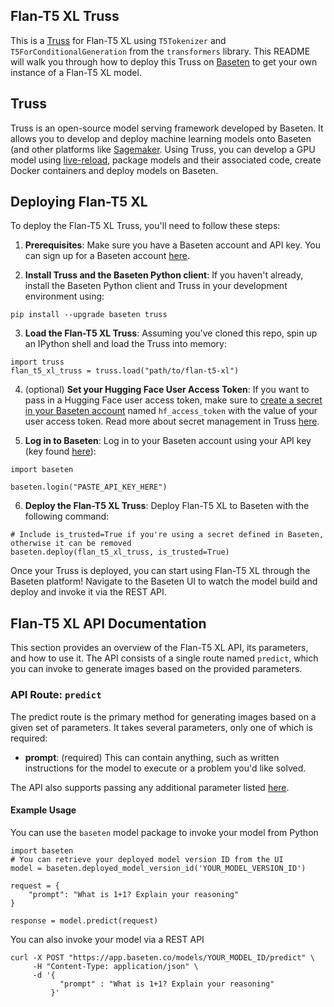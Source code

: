 ## Flan-T5 XL Truss

This is a [Truss](https://truss.baseten.co/) for Flan-T5 XL using `T5Tokenizer` and `T5ForConditionalGeneration` from the `transformers` library. This README will walk you through how to deploy this Truss on [Baseten](https://www.baseten.co/) to get your own instance of a Flan-T5 XL model.

## Truss

Truss is an open-source model serving framework developed by Baseten. It allows you to develop and deploy machine learning models onto Baseten (and other platforms like [Sagemaker](https://truss.baseten.co/deploy/sagemaker). Using Truss, you can develop a GPU model using [live-reload](https://baseten.co/blog/technical-deep-dive-truss-live-reload), package models and their associated code, create Docker containers and deploy models on Baseten.

## Deploying Flan-T5 XL

To deploy the Flan-T5 XL Truss, you'll need to follow these steps:

1. __Prerequisites__: Make sure you have a Baseten account and API key. You can sign up for a Baseten account [here](https://app.baseten.co/signup).

2. __Install Truss and the Baseten Python client__: If you haven't already, install the Baseten Python client and Truss in your development environment using:
```
pip install --upgrade baseten truss
```

3. __Load the Flan-T5 XL Truss__: Assuming you've cloned this repo, spin up an IPython shell and load the Truss into memory:
```
import truss
flan_t5_xl_truss = truss.load("path/to/flan-t5-xl")
```

4. (optional) __Set your Hugging Face User Access Token__: If you want to pass in a Hugging Face user access token, make sure to [create a secret in your Baseten account](https://docs.baseten.co/settings/secrets) named `hf_access_token` with the value of your user access token. Read more about secret management in Truss [here](https://truss.baseten.co/develop/secrets).

5. __Log in to Baseten__: Log in to your Baseten account using your API key (key found [here](https://app.baseten.co/settings/account/api_keys)):
```
import baseten

baseten.login("PASTE_API_KEY_HERE")
```

6. __Deploy the Flan-T5 XL Truss__: Deploy Flan-T5 XL to Baseten with the following command:
```
# Include is_trusted=True if you're using a secret defined in Baseten, otherwise it can be removed
baseten.deploy(flan_t5_xl_truss, is_trusted=True)
```

Once your Truss is deployed, you can start using Flan-T5 XL through the Baseten platform! Navigate to the Baseten UI to watch the model build and deploy and invoke it via the REST API.

## Flan-T5 XL API Documentation
This section provides an overview of the Flan-T5 XL API, its parameters, and how to use it. The API consists of a single route named `predict`, which you can invoke to generate images based on the provided parameters.

### API Route: `predict`
The predict route is the primary method for generating images based on a given set of parameters. It takes several parameters, only one of which is required:

- __prompt__: (required) This can contain anything, such as written instructions for the model to execute or a problem you'd like solved.

The API also supports passing any additional parameter listed [here](https://huggingface.co/docs/transformers/v4.24.0/en/main_classes/text_generation#transformers.generation_utils.GenerationMixin.generate).

#### Example Usage
You can use the `baseten` model package to invoke your model from Python
```
import baseten
# You can retrieve your deployed model version ID from the UI
model = baseten.deployed_model_version_id('YOUR_MODEL_VERSION_ID')

request = {
    "prompt": "What is 1+1? Explain your reasoning"
}

response = model.predict(request)
```

You can also invoke your model via a REST API
```
curl -X POST "https://app.baseten.co/models/YOUR_MODEL_ID/predict" \
     -H "Content-Type: application/json" \
     -d '{
           "prompt" : "What is 1+1? Explain your reasoning"
         }'
```
